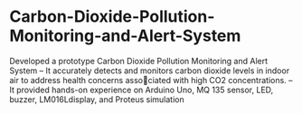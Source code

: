 # Carbon-Dioxide-Pollution-Monitoring-and-Alert-System
 Developed a prototype Carbon Dioxide Pollution Monitoring and Alert System
– It accurately detects and monitors carbon dioxide levels in indoor air to address health concerns associated with high CO2 concentrations.
– It provided hands-on experience on Arduino Uno, MQ 135 sensor, LED, buzzer, LM016Ldisplay, and Proteus simulation
